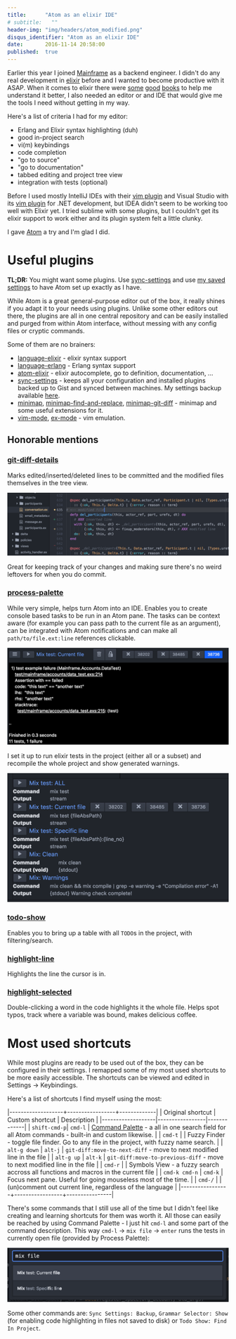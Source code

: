 ```yaml
---
title:      "Atom as an elixir IDE"
# subtitle:   ""
header-img: "img/headers/atom_modified.png"
disqus_identifier: "Atom as an elixir IDE"
date:       2016-11-14 20:58:00
published:  true
---
```


Earlier this year I joined [Mainframe](https://mainframe.com/) as a backend engineer. I didn't do any real
development in [elixir](http://elixir-lang.org/) before and I wanted to become
productive with it ASAP. When it comes to elixir there were
[some](http://amzn.to/2fr9dRw)
[good](http://amzn.to/2fr6lUq)
[books](http://amzn.to/2fr9ML1) to help me understand it better, I also needed an
editor or and IDE that would give me the tools I need without getting in my way.

Here's a list of criteria I had for my editor:

- Erlang and Elixir syntax highlighting (duh)
- good in-project search
- vi(m) keybindings
- code completion<!--more-->
- "go to source"
- "go to documentation"
- tabbed editing and project tree view
- integration with tests (optional)


Before I used mostly IntelliJ IDEs with their [vim plugin](https://plugins.jetbrains.com/plugin/164) and
Visual Studio with its [vim plugin](https://visualstudiogallery.msdn.microsoft.com/59ca71b3-a4a3-46ca-8fe1-0e90e3f79329)
for .NET development, but IDEA didn't seem to be working too well with Elixir yet.
I tried sublime with some plugins, but I couldn't get its elixir support to work either
and its plugin system felt a little clunky.

I gave [Atom](https://atom.io/) a try and I'm glad I did.

# Useful plugins

**TL;DR:** You might want some plugins. Use [sync-settings](https://atom.io/packages/sync-settings) and use [my saved settings](https://gist.github.com/nietaki/c93fc1b2f38645521764ea1dc48ccb1b) to have Atom set up exactly as I have.

While Atom is a great general-purpose editor out of the box, it really shines if you adapt
it to your needs using plugins. Unlike some other editors out there, the plugins are all in one central
repository and can be easily installed and purged from within Atom interface, without
messing with any config files or cryptic commands.

Some of them are no brainers:

- [language-elixir](https://atom.io/packages/language-elixir) - elixir syntax support
- [language-erlang](https://atom.io/packages/language-erlang) - Erlang syntax support
- [atom-elixir](https://atom.io/packages/atom-elixir) - elixir autocomplete, go to definition, documentation, ...
- [sync-settings](https://atom.io/packages/sync-settings) - keeps all your configuration and installed plugins backed up to Gist and synced between machines. My settings backup available [here](https://gist.github.com/nietaki/c93fc1b2f38645521764ea1dc48ccb1b).
- [minimap](https://atom.io/packages/minimap), [minimap-find-and-replace](https://atom.io/packages/minimap-find-and-replace), [minimap-git-diff](https://atom.io/packages/minimap-git-diff) - minimap and some useful extensions for it.
- [vim-mode](https://atom.io/packages/vim-mode), [ex-mode](https://atom.io/packages/ex-mode) - vim emulation.

## Honorable mentions

### [git-diff-details](https://atom.io/packages/git-diff-details)
Marks edited/inserted/deleted lines to be committed and the modified files themselves in the tree view.

![git-diff-details](/img/atom/git.png)

Great for keeping track of your changes and making sure there's no weird leftovers for when you do commit.

### [process-palette](https://atom.io/packages/process-palette)

While very simple, helps turn Atom into an IDE. Enables you to create console based tasks to be run in an
Atom pane. The tasks can be context aware (for example you can pass path to the current file as an argument),
can be integrated with Atom notifications and can make all `path/to/file.ext:line` references clickable.

![process-palette-mix-test](/img/atom/mix_test.png)

I set it up to run elixir tests in the project (either all or a subset) and recompile the whole project and
show generated warnings.

![process-palette-task-list](/img/atom/process_palette.png)

### [todo-show](https://atom.io/packages/todo-show)
Enables you to bring up a table with all `TODO`s in the project, with filtering/search.

### [highlight-line](https://atom.io/packages/highlight-line)
Highlights the line the cursor is in.

### [highlight-selected](https://atom.io/packages/highlight-selected)
Double-clicking a word in the code highlights it the whole file. Helps spot typos, track where a variable was bound,
makes delicious coffee.

# Most used shortcuts

While most plugins are ready to be used out of the box, they can be configured in their settings.
I remapped some of my most used shortcuts to be more easily accessible.
The shortcuts can be viewed and edited in Settings -> Keybindings.

Here's a list of shortcuts I find myself using the most:

|-------------------+-----------------+-------------|
| Original shortcut | Custom shortcut | Description |
|-------------------|-----------------|-------------|
| `shift-cmd-p`| `cmd-l` | [Command Palette](https://github.com/atom/command-palette) - a all in one search field for all Atom commands - built-in and custom likewise.    |
| `cmd-t` | | Fuzzy Finder - toggle file finder. Go to any file in the project, with fuzzy name search. |
| `alt-g down` | `alt-j` | `git-diff:move-to-next-diff` - move to next modified line in the file |
| `alt-g up` | `alt-k` | `git-diff:move-to-previous-diff` - move to next modified line in the file |
| `cmd-r` |  | Symbols View - a fuzzy search accross all functions and macros in the current file |
| `cmd-k cmd-n` | `cmd-k` | Focus next pane. Useful for going mouseless most of the time. |
| `cmd-/` |  | (un)comment out current line, regardless of the language |
|-----------------+-----------------+----------------|

There's some commands that I still use all of the time but I didn't feel like creating and learning
shortcuts for them was worth it. All those can easily be reached by using Command Palette - I just hit `cmd-l` and
some part of the command description. This way `cmd-l` -> `mix file` -> `enter` runs the tests in currently open file
(provided by Process Palette):

![command_palette](/img/atom/command_palette.png)

Some other commands are: `Sync Settings: Backup`, `Grammar Selector: Show` (for enabling code highlighting in files not saved to disk) or `Todo Show: Find In Project`.
